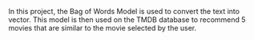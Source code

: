 In this project, the Bag of Words Model is used to convert the text into vector. This model is then used on the TMDB database to recommend 5 movies that are similar to the movie selected by the user.
